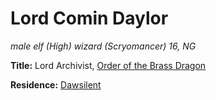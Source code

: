 # Lord Comin Daylor
*male elf (High) wizard (Scryomancer) 16, NG*

**Title:** Lord Archivist, [Order of the Brass Dragon](../Organizations/MilitantOrders/DraconicOrder/Brass.md)

**Residence:** [Dawsilent](../Cities/Dawsilent.md)

